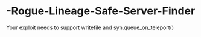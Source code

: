# -Rogue-Lineage-Safe-Server-Finder
Your exploit needs to support writefile and syn.queue_on_teleport()
